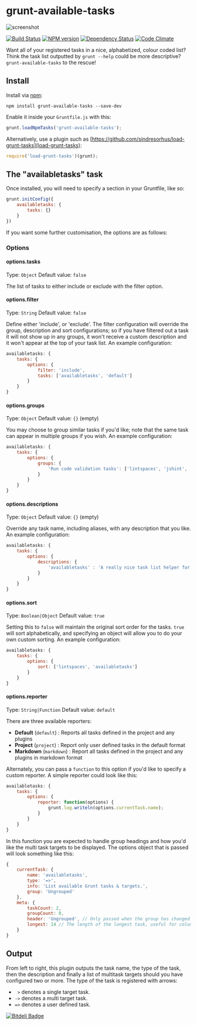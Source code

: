 # grunt-available-tasks

![screenshot](screenshot.png)

[![Build Status](https://travis-ci.org/ben-eb/grunt-available-tasks.png?branch=master)](https://travis-ci.org/ben-eb/grunt-available-tasks) [![NPM version](https://badge.fury.io/js/grunt-available-tasks.png)](http://badge.fury.io/js/grunt-available-tasks) [![Dependency Status](https://gemnasium.com/ben-eb/grunt-available-tasks.png)](https://gemnasium.com/ben-eb/grunt-available-tasks) [![Code Climate](https://codeclimate.com/github/ben-eb/grunt-available-tasks.png)](https://codeclimate.com/github/ben-eb/grunt-available-tasks)

Want all of your registered tasks in a nice, alphabetized, colour coded list? Think the task list outputted by `grunt --help` could be more descriptive? `grunt-available-tasks` to the rescue!

## Install

Install via [npm](https://npmjs.org/package/grunt-available-tasks):

```
npm install grunt-available-tasks --save-dev
```

Enable it inside your `Gruntfile.js` with this:

```js
grunt.loadNpmTasks('grunt-available-tasks');
```

Alternatively, use a plugin such as [https://github.com/sindresorhus/load-grunt-tasks](load-grunt-tasks):

```js
require('load-grunt-tasks')(grunt);
```

## The "availabletasks" task

Once installed, you will need to specify a section in your Gruntfile, like so:

```js
grunt.initConfig({
    availabletasks: {
        tasks: {}
    }
})
```

If you want some further customisation, the options are as follows:

### Options

#### options.tasks
Type: `Object`
Default value: `false`

The list of tasks to either include or exclude with the filter option.

#### options.filter
Type: `String`
Default value: `false`

Define either 'include', or 'exclude'. The filter configuration will override the group, description and sort configurations; so if you have filtered out a task it will not show up in any groups, it won't receive a custom description and it won't appear at the top of your task list. An example configuration:

```js
availabletasks: {
    tasks: {
        options: {
            filter: 'include',
            tasks: ['availabletasks', 'default']
        }
    }
}
```

#### options.groups
Type: `Object`
Default value: `{}` (empty)

You may choose to group similar tasks if you'd like; note that the same task can appear in multiple groups if you wish. An example configuration:

```js
availabletasks: {
    tasks: {
        options: {
            groups: {
                'Run code validation tasks': ['lintspaces', 'jshint', 'jscs']
            }
        }
    }
}
```

#### options.descriptions
Type: `Object`
Default value: `{}` (empty)

Override any task name, including aliases, with any description that you like. An example configuration:

```js
availabletasks: {
    tasks: {
        options: {
            descriptions: {
                'availabletasks' : 'A really nice task list helper for your Grunt enabled projects.'
            }
        }
    }
}
```

#### options.sort
Type: `Boolean|Object`
Default value: `true`

Setting this to `false` will maintain the original sort order for the tasks. `true` will sort alphabetically, and specifying an object will allow you to do your own custom sorting. An example configuration:

```js
availabletasks: {
    tasks: {
        options: {
            sort: ['lintspaces', 'availabletasks']
        }
    }
}
```

#### options.reporter
Type: `String|Function`
Default value: `default`

There are three available reporters:

* **Default** (`default`) : Reports all tasks defined in the project and any plugins
* **Project** (`project`) : Report only user defined tasks in the default format
* **Markdown** (`markdown`) : Report all tasks defined in the project and any plugins in markdown format

Alternately, you can pass a `function` to this option if you'd like to specify a custom reporter. A simple reporter could look like this:

```js
availabletasks: {
    tasks: {
        options: {
            reporter: function(options) {
                grunt.log.writeln(options.currentTask.name);
            }
        }
    }
}
```

In this function you are expected to handle group headings and how you'd like the multi task targets to be displayed. The options object that is passed will look something like this:

```js
{
    currentTask: {
        name: 'availabletasks',
        type: '=>',
        info: 'List available Grunt tasks & targets.',
        group: 'Ungrouped'
    },
    meta: {
        taskCount: 2,
        groupCount: 0,
        header: 'Ungrouped', // Only passed when the group has changed
        longest: 14 // The length of the longest task, useful for column padding.
    }
}
```

## Output

From left to right, this plugin outputs the task name, the type of the task, then the description and finally a list of multitask targets should you have configured two or more. The type of the task is registered with arrows:

* `  > ` denotes a single target task.
* ` -> ` denotes a multi target task.
* ` => ` denotes a user defined task.

[![Bitdeli Badge](https://d2weczhvl823v0.cloudfront.net/ben-eb/grunt-available-tasks/trend.png)](https://bitdeli.com/free "Bitdeli Badge")
